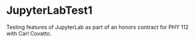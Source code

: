 # JupyterLabTest1
Testing features of JupyterLab as part of an honors contract for PHY 112 with Carl Covatto.

